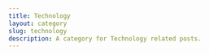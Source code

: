```yaml
---
title: Technology
layout: category
slug: technology
description: A category for Technology related posts.
---
```


